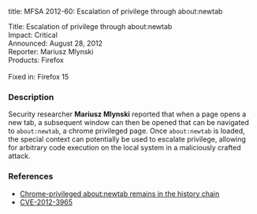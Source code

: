 title: MFSA 2012-60: Escalation of privilege through about:newtab

<p>
<span class="label">Title:</span>      Escalation of privilege through
about:newtab<br/>
<span class="label">Impact:</span>     Critical<br/>
<span class="label">Announced:</span>  August 28, 2012<br/>
<span class="label">Reporter:</span>   Mariusz Mlynski<br/>
<span class="label">Products:</span>   Firefox<br/>
<br/>
<span class="label">Fixed in:</span>   Firefox 15<br/>
</p>


<h3>Description</h3>

<p>Security researcher <strong>Mariusz Mlynski</strong> reported that when a
page opens a new tab, a subsequent window can then be opened that can be
navigated to <code>about:newtab</code>, a chrome privileged page. Once
<code>about:newtab</code> is loaded, the special context can potentially be used
to escalate privilege, allowing for arbitrary code execution on the local system
in a maliciously crafted attack.
</p>


<h3>References</h3>

<ul>
  <li><a href="https://bugzilla.mozilla.org/show_bug.cgi?id=769108">
      Chrome-privileged about:newtab remains in the history chain</a></li>
  <li><a href="http://cve.mitre.org/cgi-bin/cvename.cgi?name=CVE-2012-3965" class="ex-ref">CVE-2012-3965</a></li>
</ul>



